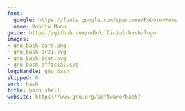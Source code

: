 ```yaml
---
font:
  google: https://fonts.google.com/specimen/Roboto+Mono
  name: Roboto Mono
guide: https://github.com/odb/official-bash-logo
images:
- gnu_bash-card.png
- gnu_bash-ar21.svg
- gnu_bash-icon.svg
- gnu_bash-official.svg
logohandle: gnu_bash
skipped: 0
sort: bash
title: bash shell
website: https://www.gnu.org/software/bash/
---
```

